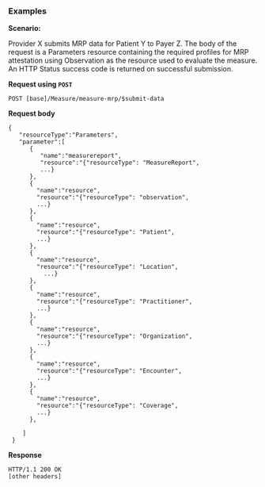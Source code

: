 ### Examples

**Scenario:**

Provider X submits MRP data for Patient Y to Payer Z.  The body of the request is a Parameters resource containing the required profiles for MRP attestation using Observation as the resource used to evaluate the measure.  An HTTP Status success code is returned on successful submission.

**Request using `POST`**

`POST [base]/Measure/measure-mrp/$submit-data`

**Request body**

~~~
{
   "resourceType":"Parameters",
   "parameter":[
      {
         "name":"measurereport",
         "resource":"{"resourceType": "MeasureReport",
         ...}
      },
      {
        "name":"resource",
        "resource":"{"resourceType": "observation",
        ...}
      },
      {
        "name":"resource",
        "resource":"{"resourceType": "Patient",
        ...}
      },
      {
        "name":"resource",
        "resource":"{"resourceType": "Location",
          ...}
      },
      {
        "name":"resource",
        "resource":"{"resourceType": "Practitioner",
        ...}
      },
      {
        "name":"resource",
        "resource":"{"resourceType": "Organization",
        ...}
      },
      {
        "name":"resource",
        "resource":"{"resourceType": "Encounter",
        ...}
      },
      {
        "name":"resource",
        "resource":"{"resourceType": "Coverage",
        ...}
      },

    ]
 }
~~~

**Response**

~~~
HTTP/1.1 200 OK
[other headers]
~~~
